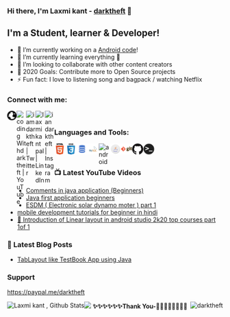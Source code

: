 ### Hi there, I'm Laxmi kant - [darktheft][website] 👋

## I'm a Student, learner & Developer!
- 🔭 I’m currently working on a [Android code][website]!
- 🌱 I’m currently learning everything 🤣
- 👯 I’m looking to collaborate with other content creators
- 🥅 2020 Goals: Contribute more to Open Source projects
- ⚡ Fun fact: I love to listening song and bagpack / watching Netflix

### Connect with me:

[<img align="left" alt="darktheft.github.io" width="22px" src="https://raw.githubusercontent.com/iconic/open-iconic/master/svg/globe.svg" />][website]
[<img align="left" alt="codingWithdarktheft | YouTube" width="22px" src="https://cdn.jsdelivr.net/npm/simple-icons@v3/icons/youtube.svg" />][youtube]
[<img align="left" alt="iamdarktheft | Twitter" width="22px" src="https://cdn.jsdelivr.net/npm/simple-icons@v3/icons/twitter.svg" />][twitter]
[<img align="left" alt="laxmi kant pal | LinkedIn" width="22px" src="https://cdn.jsdelivr.net/npm/simple-icons@v3/icons/linkedin.svg" />][linkedin]
[<img align="left" alt="iandarktheft | Instagram" width="22px" src="https://cdn.jsdelivr.net/npm/simple-icons@v3/icons/instagram.svg" />][instagram]

<br />

### Languages and Tools:

[<img align="left" alt="HTML5" width="26px" src="https://raw.githubusercontent.com/github/explore/80688e429a7d4ef2fca1e82350fe8e3517d3494d/topics/html/html.png" />][webdevplaylist]
[<img align="left" alt="CSS3" width="26px" src="https://raw.githubusercontent.com/github/explore/80688e429a7d4ef2fca1e82350fe8e3517d3494d/topics/css/css.png" />][cssplaylist]
[<img align="left" alt="SQL" width="26px" src="https://raw.githubusercontent.com/github/explore/80688e429a7d4ef2fca1e82350fe8e3517d3494d/topics/sql/sql.png" />][webdevplaylist]
[<img align="left" alt="MySQL" width="26px" src="https://raw.githubusercontent.com/github/explore/80688e429a7d4ef2fca1e82350fe8e3517d3494d/topics/mysql/mysql.png" />][webdevplaylist]
[<img align="left" alt="android" width="26px" src="https://github.com/actions/starter-workflows/blob/948df6a3d0b8c4d80d97154eaa4bcbc157cff432/icons/android.svg" />][webdevplaylist]
[<img align="left" alt="java" width="26px" src="https://github.com/darktheft/Flash/blob/master/PNG/java.png" />][webdevplaylist]
[<img align="left" alt="Git" width="26px" src="https://raw.githubusercontent.com/github/explore/80688e429a7d4ef2fca1e82350fe8e3517d3494d/topics/git/git.png" />][webdevplaylist]
[<img align="left" alt="GitHub" width="26px" src="https://raw.githubusercontent.com/github/explore/78df643247d429f6cc873026c0622819ad797942/topics/github/github.png" />][webdevplaylist]
[<img align="left" alt="HTML5" width="26px" src="https://raw.githubusercontent.com/github/explore/80688e429a7d4ef2fca1e82350fe8e3517d3494d/topics/terminal/terminal.png" />][webdevplaylist]

<br />
<br />


### 📺 Latest YouTube Videos
<!-- YOUTUBE:START -->
- [Comments in java application (Beginners)](https://www.youtube.com/watch?v=NYxC0WpBVoY)
- [Java first application beginners](https://www.youtube.com/watch?v=H1NOITEX2rg)
- [ESDM ( Electronic solar dynamo moter ) part 1](https://www.youtube.com/watch?v=SYXeG8QDau8)
- [mobile development tutorials for beginner in hindi](https://www.youtube.com/watch?v=CzsfFxpL1Iw)
- [🔴 Introduction of  Linear layout in android studio 2k20 top courses part 1of  1](https://www.youtube.com/watch?v=eETbOSdcm50)
<!-- YOUTUBE:END -->



### 📕 Latest Blog Posts
<!-- BLOG-POST-LIST:START -->
- [TabLayout like TestBook App using Java](https://medium.com/@laxmipalkant01/tablayout-like-testbook-app-using-java-81f309a90d09?source=rss-535b12e1a601------2)
<!-- BLOG-POST-LIST:END -->

### Support
https://paypal.me/darktheft


<img align="left" alt="Laxmi kant , Github Stats" src="https://github-readme-stats.vercel.app/api?username=darktheft&theme=blue-green&show_icons=true&hide_border=true" />


<img src="https://github-readme-stats.vercel.app/api/top-langs/?username=darktheft&layout=compact" />
  <b align ='center'>✨✨✨✨✨✨Thank You-🙏🏼✨✨✨✨✨✨</b>
  <img align='right' src="https://komarev.com/ghpvc/?username=darktheft" alt="darktheft" />


[website]: https://darktheft.github.io
[twitter]: https://twitter.com/iamdarktheft
[youtube]: https://youtube.com/codingWithdarktheft
[instagram]: https://instagram.com/iamdarktheft
[linkedin]: https://in.linkedin.com/in/laxmi-kant-1a853318b
[webdevplaylist]: https://www.youtube.com/channel/UCdbUomS4yFXN9D3_ZLtJJUg
[jsplaylist]: https://www.youtube.com/channel/UCdbUomS4yFXN9D3_ZLtJJUg
[cssplaylist]: https://www.youtube.com/channel/UCdbUomS4yFXN9D3_ZLtJJUg
[reactplaylist]: https://www.youtube.com/channel/UCdbUomS4yFXN9D3_ZLtJJUg
